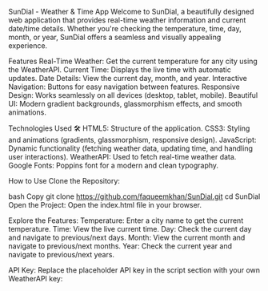SunDial - Weather & Time App
Welcome to SunDial, a beautifully designed web application that provides real-time weather information and current date/time details. Whether you're checking the temperature, time, day, month, or year, SunDial offers a seamless and visually appealing experience.

Features 
Real-Time Weather: Get the current temperature for any city using the WeatherAPI.
Current Time: Displays the live time with automatic updates.
Date Details: View the current day, month, and year.
Interactive Navigation: Buttons for easy navigation between features.
Responsive Design: Works seamlessly on all devices (desktop, tablet, mobile).
Beautiful UI: Modern gradient backgrounds, glassmorphism effects, and smooth animations.

Technologies Used 🛠️
HTML5: Structure of the application.
CSS3: Styling and animations (gradients, glassmorphism, responsive design).
JavaScript: Dynamic functionality (fetching weather data, updating time, and handling user interactions).
WeatherAPI: Used to fetch real-time weather data.
Google Fonts: Poppins font for a modern and clean typography.

How to Use 
Clone the Repository:

bash
Copy
git clone https://github.com/faqueemkhan/SunDial.git
cd SunDial
Open the Project:
Open the index.html file in your browser.

Explore the Features:
Temperature: Enter a city name to get the current temperature.
Time: View the live current time.
Day: Check the current day and navigate to previous/next days.
Month: View the current month and navigate to previous/next months.
Year: Check the current year and navigate to previous/next years.

API Key:
Replace the placeholder API key in the script section with your own WeatherAPI key:
